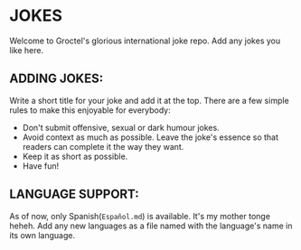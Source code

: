 # JOKES

Welcome to Groctel's glorious international joke repo. Add any jokes you like here.

## ADDING JOKES:

Write a short title for your joke and add it at the top. There are a few simple rules to make this enjoyable for everybody:

- Don't submit offensive, sexual or dark humour jokes.
- Avoid context as much as possible. Leave the joke's essence so that readers can complete it the way they want.
- Keep it as short as possible.
- Have fun!

## LANGUAGE SUPPORT:

As of now, only Spanish(`Español.md`) is available. It's my mother tonge heheh. Add any new languages as a file named with the language's name in its own language.
